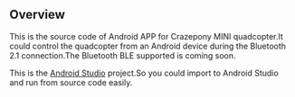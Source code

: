 ## Overview
This is the source code of Android APP for Crazepony MINI quadcopter.It could control the quadcopter from an Android device during the Bluetooth 2.1 connection.The Bluetooth BLE supported is coming soon.

This is the [Android Studio](http://developer.android.com/sdk/index.html) project.So you could import to Android Studio and run from source code easily.

